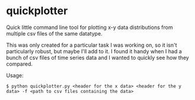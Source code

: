 # quickplotter
Quick little command line tool for plotting x-y data distributions from multiple csv files of the same datatype. 

This was only created for a particular task I was working on, so it isn't particularly robust, but maybe I'll add to it. I found it handy when I had a bunch of csv files of time series data and I wanted to quickly see how they compared. 

Usage: 

  ```$ python quickplotter.py <header for the x data> <header for the y data> -f <path to csv files containing the data>```
